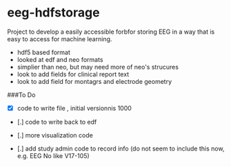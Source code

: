 # eeg-hdfstorage
Project to develop a easily accessible forbfor storing EEG in a way that is easy to access for machine learning.
- hdf5 based format
- looked at edf and neo formats
- simplier than neo, but may need more of neo's strucures
- look to add fields for clinical report text
- look to add field for montagrs and electrode geometry

###To Do
- [x] code to write file , initial versionnis 1000
- [.] code to write back to edf

- [.] more visualization code
- [.] add study admin code to record info (do not seem to include this now, e.g. EEG No like V17-105)
